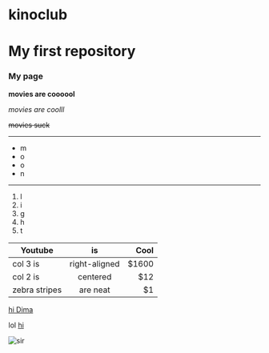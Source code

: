 # kinoclub
# My first repository

### My page

**movies are coooool**

_movies are coolll_

~~movies suck~~

***
* m
* o
* o
* n
___

1. l
2. i
3. g
4. h
5. t

| Youtube        |is            | Cool  |
| ------------- |:-------------:| -----:|
| col 3 is      | right-aligned | $1600 |
| col 2 is      | centered      |   $12 |
| zebra stripes | are neat      |    $1 |


[hi Dima](https://www.google.com)

lol [hi](https://www.google.com)



![sir](https://pp.userapi.com/c639522/v639522541/624a3/fhpO5JHlB3s.jpg)

